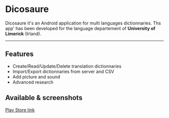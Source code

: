 Dicosaure
===================

Dicosaure it's an Android application for multi languages dictionnaries. Ths app' has been developed for the language departement of **University of Limerick** (Irland).

----------


Features
-------------

- Create/Read/Update/Delete translation dictionnaries
- Import/Export dictionnaries from server and CSV
- Add picture and sound
- Advanced research 

Available & screenshots
-------------

[Play Store link](https://play.google.com/store/apps/details?id=ie.csis.app.dicosaure&hl=fr)

